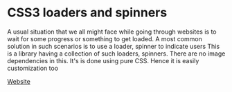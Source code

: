 # CSS3 loaders and spinners
A usual situation that we all might face while going through websites is to wait for some progress or something to get loaded. A most common solution in such scenarios is to use a loader, spinner to indicate users This is a library having a collection of such loaders, spinners. There are no image dependencies in this. It's is done using pure CSS. Hence it is easily customization too

[Website](https://vineethtrv.github.io/loader/)
